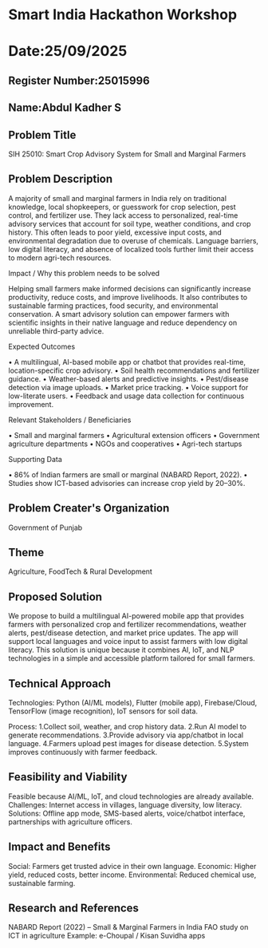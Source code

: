 # Smart India Hackathon Workshop
# Date:25/09/2025
## Register Number:25015996
## Name:Abdul Kadher S
## Problem Title
SIH 25010: Smart Crop Advisory System for Small and Marginal Farmers
## Problem Description
A majority of small and marginal farmers in India rely on traditional knowledge, local shopkeepers, or guesswork for crop selection, pest control, and fertilizer use. They lack access to personalized, real-time advisory services that account for soil type, weather conditions, and crop history. This often leads to poor yield, excessive input costs, and environmental degradation due to overuse of chemicals. Language barriers, low digital literacy, and absence of localized tools further limit their access to modern agri-tech resources.

Impact / Why this problem needs to be solved

Helping small farmers make informed decisions can significantly increase productivity, reduce costs, and improve livelihoods. It also contributes to sustainable farming practices, food security, and environmental conservation. A smart advisory solution can empower farmers with scientific insights in their native language and reduce dependency on unreliable third-party advice.

Expected Outcomes

• A multilingual, AI-based mobile app or chatbot that provides real-time, location-specific crop advisory.
• Soil health recommendations and fertilizer guidance.
• Weather-based alerts and predictive insights.
• Pest/disease detection via image uploads.
• Market price tracking.
• Voice support for low-literate users.
• Feedback and usage data collection for continuous improvement.

Relevant Stakeholders / Beneficiaries

• Small and marginal farmers
• Agricultural extension officers
• Government agriculture departments
• NGOs and cooperatives
• Agri-tech startups

Supporting Data

• 86% of Indian farmers are small or marginal (NABARD Report, 2022).
• Studies show ICT-based advisories can increase crop yield by 20–30%.

## Problem Creater's Organization
Government of Punjab

## Theme
Agriculture, FoodTech & Rural Development

## Proposed Solution
We propose to build a multilingual AI-powered mobile app that provides farmers with personalized crop and fertilizer recommendations, weather alerts, pest/disease detection, and market price updates. The app will support local languages and voice input to assist farmers with low digital literacy. This solution is unique because it combines AI, IoT, and NLP technologies in a simple and accessible platform tailored for small farmers.

## Technical Approach
Technologies: Python (AI/ML models), Flutter (mobile app), Firebase/Cloud, TensorFlow (image recognition), IoT sensors for soil data.

Process:
1.Collect soil, weather, and crop history data.
2.Run AI model to generate recommendations.
3.Provide advisory via app/chatbot in local language.
4.Farmers upload pest images for disease detection.
5.System improves continuously with farmer feedback.

## Feasibility and Viability
Feasible because AI/ML, IoT, and cloud technologies are already available.
Challenges: Internet access in villages, language diversity, low literacy.
Solutions: Offline app mode, SMS-based alerts, voice/chatbot interface, partnerships with agriculture officers.
## Impact and Benefits
Social: Farmers get trusted advice in their own language.
Economic: Higher yield, reduced costs, better income.
Environmental: Reduced chemical use, sustainable farming.

## Research and References
NABARD Report (2022) – Small & Marginal Farmers in India
FAO study on ICT in agriculture
Example: e-Choupal / Kisan Suvidha apps
